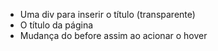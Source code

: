 * Uma div para inserir o título (transparente)
* O título da página
* Mudança do before assim ao acionar o hover 